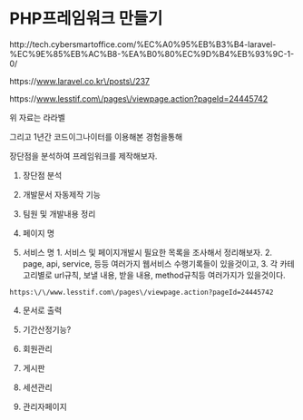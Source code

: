 # PHP프레임워크 만들기

http:\/\/tech.cybersmartoffice.com\/%EC%A0%95%EB%B3%B4-laravel-%EC%9E%85%EB%AC%B8-%EA%B0%80%EC%9D%B4%EB%93%9C-1-0\/

https:\/\/www.laravel.co.kr\/posts\/237

https:\/\/www.lesstif.com\/pages\/viewpage.action?pageId=24445742

위 자료는 라라벨

그리고 1년간 코드이그나이터를 이용해본 경험을통해

장단점을 분석하여 프레임워크를 제작해보자.

1. 장단점 분석

2. 개발문서 자동제작 기능

  1. 팀원 및 개발내용 정리 
  2. 페이지 명 
  3. 서비스 명 
    1. 서비스 및 페이지개발시 필요한 목록을 조사해서 정리해보자. 
    2. page, api, service, 등등 여러가지 웹서비스 수행기록들이 있을것이고, 
    3. 각 카테고리별로 url규칙,  보낼 내용, 받을 내용, method규칙등 여러가지가 있을것이다.


    https:\/\/www.lesstif.com\/pages\/viewpage.action?pageId=24445742

  4. 문서로 출력

  5. 기간산정기능?

3. 회원관리

4. 게시판
5. 세션관리
6. 관리자페이지 

